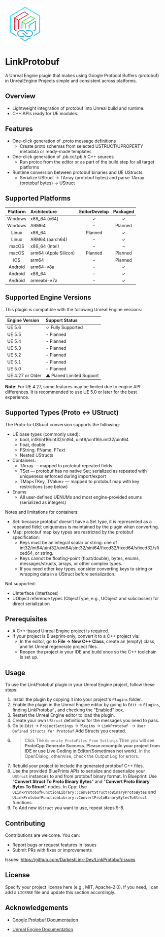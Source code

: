 ![logo](./Resources/Icon128.png)
# LinkProtobuf
A Unreal Engine plugin that makes using Google Protocol Buffers (protobuf) in UnrealEngine Projects simple and consistent across platforms.

## Overview

- Lightweight integration of protobuf into Unreal build and runtime.
- C++ APIs ready for UE modules.

## Features

- One-click generation of .proto message definitions
  - Create proto schemas from selected USTRUCT/UPROPERTY metadata or ready-made templates
- One-click generation of .pb.cc/.pb.h C++ sources
  - Run protoc from the editor or as part of the build step for all target platforms
- Runtime conversion between protobuf binaries and UE UStructs
  - Serialize UStruct -> TArray<uint8> (protobuf bytes) and parse TArray<uint8> (protobuf bytes) -> UStruct

## Supported Platforms

| Platform | Architecture        | EditorDevelop | Packaged |
|:--------:|:--------------------|:------:|:--------:|
| Windows  | x86_64 (x64)        |   ✓    |    ✓     |
| Windows  | ARM64               |   –    | Planned  |
| Linux    | x86_64              | Planned |    ✓     |
| Linux    | ARM64 (aarch64)     |   –    | ✓ |
| macOS    | x86_64 (Intel)      |   –    | – |
| macOS    | arm64 (Apple Silicon)| Planned |    Planned    |
| iOS      | arm64                |   –    | Planned |
| Android  | arm64-v8a           |   –    |    ✓     |
| Android  | x86_64              |   –    | ✓ |
| Android  | armeabi-v7a         |   –    | ✓ |


## Supported Engine Versions

This plugin is compatible with the following Unreal Engine versions:

| Engine Version | Support Status            |
|:---------------|:--------------------------|
| UE 5.6         | ✓ Fully Supported         |
| UE 5.5         | - Planned                 |
| UE 5.4         | - Planned                 |
| UE 5.3         | - Planned                 |
| UE 5.2         | - Planned                 |
| UE 5.1         | - Planned                 |
| UE 5.0         | - Planned                 |
| UE 4.27 or Older       | ⚠️ Planed Limited Support |

**Note**: For UE 4.27, some features may be limited due to engine API differences. It is recommended to use UE 5.0 or later for the best experience.

## Supported Types (Proto <-> UStruct)
The Proto-to-UStruct conversion supports the following:

- UE base types (commonly used):
  - bool, int8/int16/int32/int64, uint8/uint16/uint32/uint64
  - float, double
  - FString, FName, FText
  - Nested UStructs
- Containers:
  - TArray<T> — mapped to protobuf repeated fields
  - TSet<T> — protobuf has no native Set; serialized as repeated with uniqueness enforced during import/export
  - TMap<TKey, TValue> — mapped to protobuf map with key restrictions (see below)
- Enums:
  - All user-defined UENUMs and most engine-provided enums (serialized as integers)

Notes and limitations for containers:

- Set: because protobuf doesn’t have a Set type, it is represented as a repeated field; uniqueness is maintained by the plugin when converting.
- Map: protobuf map key types are restricted by the protobuf specification:
  - Keys must be an integral scalar or string: one of int32/int64/uint32/uint64/sint32/sint64/fixed32/fixed64/sfixed32/sfixed64, or string.
  - Keys cannot be floating-point (float/double), bytes, enums, messages/structs, arrays, or other complex types.
  - If you need other key types, consider converting keys to string or wrapping data in a UStruct before serialization.

Not supported:

- UInterface (interfaces)
- UObject reference types (ObjectType, e.g., UObject and subclasses) for direct serialization


## Prerequisites

- A C++-based Unreal Engine project is required.
- If your project is Blueprint-only, convert it to a C++ project via:
  - In the editor, go to **File -> New C++ Class**, create an (empty) class, and let Unreal regenerate project files.
  - Reopen the project in your IDE and build once so the C++ toolchain is set up.

## Usage

To use the LinkProtobuf plugin in your Unreal Engine project, follow these steps:

1. Install the plugin by copying it into your project's `Plugins` folder.
2. Enable the plugin in the Unreal Engine editor by going to `Edit` -> `Plugins`, finding LinkProtobuf , and checking the "Enabled" box.
3. Restart the Unreal Engine editor to load the plugin.
4. Create your own `UStruct` definitions for the messages you need to pass. 
5. Go to `Edit` -> `ProjectSettings` -> `Plugins` -> `LinkProtobuf ` -> `User Defined Structs for Protobuf` Add Structs you created.
7. > Click The `Generate ProtoFiles From Settings` Then you will see **ProtoCpp Generate Success. Please recompile your project from IDE or use Live Coding in Editor(Sometimes not work).** in the OpenDialog, otherwise, check the Output Log for errors.
8. Rebuild your project to include the generated protobuf C++ files.
9. Use the provided BluePrints APIs to serialize and deserialize your `UStruct` instances to and from protobuf binary format.
In Blueprint: Use "**Convert Struct To Proto Binary Bytes**" and "**Convert Proto Binary Bytes To Struct**" nodes.
In Cpp: Use `ULinkProtobufFunctionLibrary::ConvertStructToBinaryProtoBytes` and `ULinkProtobufFunctionLibrary::ConvertProtoBinaryBytesToStruct` functions.
10. To Add new `UStruct` you want to use, repeat steps 5-8.

## Contributing

Contributions are welcome. You can:

- Report bugs or request features in Issues
- Submit PRs with fixes or improvements

Issues: https://github.com/DarkestLink-Dev/LinkProtobuf/issues

## License

Specify your project license here (e.g., MIT, Apache-2.0). If you need, I can add a `LICENSE` file and update this section accordingly.

## Acknowledgements

- [Google Protobuf Documentation](https://developers.google.com/protocol-buffers)

- [Unreal Engine Documentation](https://docs.unrealengine.com/en-US/index.html)
